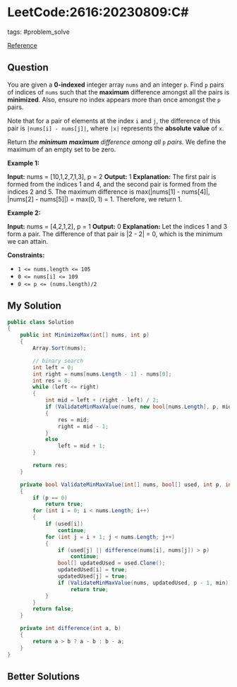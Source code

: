 # LeetCode:2616:20230809:C\#

tags: #problem_solve

[Reference](https://leetcode.com/problems/minimize-the-maximum-difference-of-pairs/)

## Question

You are given a **0-indexed** integer array `nums` and an integer `p`. Find `p` pairs of indices of `nums` such that the **maximum** difference amongst all the pairs is **minimized**. Also, ensure no index appears more than once amongst the `p` pairs.

Note that for a pair of elements at the index `i` and `j`, the difference of this pair is `|nums[i] - nums[j]|`, where `|x|` represents the **absolute** **value** of `x`.

Return _the **minimum** **maximum** difference among all_ `p` _pairs._ We define the maximum of an empty set to be zero.

**Example 1:**

**Input:** nums = [10,1,2,7,1,3], p = 2
**Output:** 1
**Explanation:** The first pair is formed from the indices 1 and 4, and the second pair is formed from the indices 2 and 5.
The maximum difference is max(|nums[1] - nums[4]|, |nums[2] - nums[5]|) = max(0, 1) = 1. Therefore, we return 1.

**Example 2:**

**Input:** nums = [4,2,1,2], p = 1
**Output:** 0
**Explanation:** Let the indices 1 and 3 form a pair. The difference of that pair is |2 - 2| = 0, which is the minimum we can attain.

**Constraints:**

- `1 <= nums.length <= 105`
- `0 <= nums[i] <= 109`
- `0 <= p <= (nums.length)/2`

## My Solution

```C#
public class Solution
{
    public int MinimizeMax(int[] nums, int p)
    {
        Array.Sort(nums);

        // binary search
        int left = 0;
        int right = nums[nums.Length - 1] - nums[0];
        int res = 0;
        while (left <= right)
        {
            int mid = left + (right - left) / 2;
            if (ValidateMinMaxValue(nums, new bool[nums.Length], p, mid))
            {
                res = mid;
                right = mid - 1;
            }
            else
                left = mid + 1;
        }

        return res;
    }

    private bool ValidateMinMaxValue(int[] nums, bool[] used, int p, int min)
    {
        if (p == 0)
            return true;
        for (int i = 0; i < nums.Length; i++)
        {
            if (used[i])
                continue;
            for (int j = i + 1; j < nums.Length; j++)
            {
                if (used[j] || difference(nums[i], nums[j]) > p)
                    continue;
                bool[] updatedUsed = used.Clone();
                updatedUsed[i] = true;
                updatedUsed[j] = true;
                if (ValidateMinMaxValue(nums, updatedUsed, p - 1, min))
                    return true;
            }
        }
        return false;
    }

    private int difference(int a, b)
    {
        return a > b ? a - b : b - a;
    }
}
```

## Better Solutions
